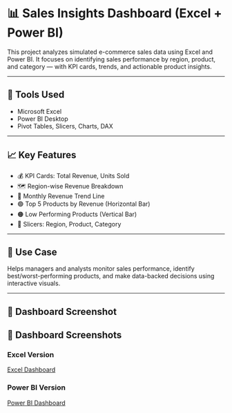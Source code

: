 # 📊 Sales Insights Dashboard (Excel + Power BI)

This project analyzes simulated e-commerce sales data using Excel and Power BI. It focuses on identifying sales performance by region, product, and category — with KPI cards, trends, and actionable product insights.

---

## 🚀 Tools Used
- Microsoft Excel
- Power BI Desktop
- Pivot Tables, Slicers, Charts, DAX

---

## 📈 Key Features
- 💰 KPI Cards: Total Revenue, Units Sold
- 🗺️ Region-wise Revenue Breakdown
- 📅 Monthly Revenue Trend Line
- 🟢 Top 5 Products by Revenue (Horizontal Bar)
- 🟠 Low Performing Products (Vertical Bar)
- 🔘 Slicers: Region, Product, Category

---

## 💼 Use Case
Helps managers and analysts monitor sales performance, identify best/worst-performing products, and make data-backed decisions using interactive visuals.

---

## 📸 Dashboard Screenshot
## 📸 Dashboard Screenshots

### Excel Version
[Excel Dashboard](excel_dashboard_screenshot.png)

### Power BI Version
[Power BI Dashboard](powerbi_dashboard_screenshot.png)
